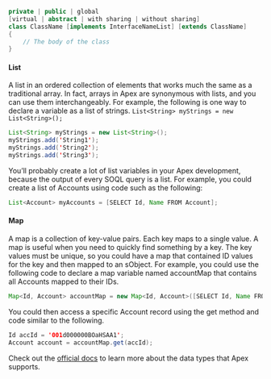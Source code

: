 ```java
private | public | global 
[virtual | abstract | with sharing | without sharing] 
class ClassName [implements InterfaceNameList] [extends ClassName] 
{ 
	// The body of the class 
}
```

#### List

A list in an ordered collection of elements that works much the same as a traditional array. In fact, arrays in Apex are synonymous with lists, and you can use them interchangeably. For example, the following is one way to declare a variable as a list of strings.
	`List<String> myStrings = new List<String>();`
	

```java
List<String> myStrings = new List<String>();
myStrings.add('String1');
myStrings.add('String2');
myStrings.add('String3'); 
```

You’ll probably create a lot of list variables in your Apex development, because the output of every SOQL query is a list. For example, you could create a list of Accounts using code such as the following:

```java
List<Account> myAccounts = [SELECT Id, Name FROM Account];
```

#### Map

A map is a collection of key-value pairs. Each key maps to a single value. A map is useful when you need to quickly find something by a key. The key values must be unique, so you could have a map that contained ID values for the key and then mapped to an sObject. For example, you could use the following code to declare a map variable named accountMap that contains all Accounts mapped to their IDs.

```java
Map<Id, Account> accountMap = new Map<Id, Account>([SELECT Id, Name FROM Account]);
```

You could then access a specific Account record using the get method and code similar to the following.

```java
Id accId = '001d000000BOaHSAA1';
Account account = accountMap.get(accId);
```

Check out the [official docs](https://developer.salesforce.com/docs/atlas.en-us.198.0.apexcode.meta/apexcode/langCon_apex_data_types.htm) to learn more about the data types that Apex supports.
